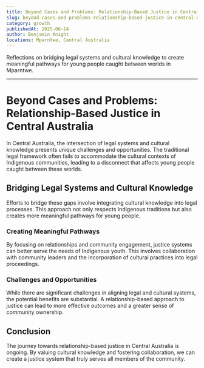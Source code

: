 ```yaml
---
title: Beyond Cases and Problems: Relationship-Based Justice in Central Australia
slug: beyond-cases-and-problems-relationship-based-justice-in-central-australia
category: growth
publishedAt: 2025-06-14
author: Benjamin Knight
locations: Mparntwe, Central Australia
---
```


Reflections on bridging legal systems and cultural knowledge to create meaningful pathways for young people caught between worlds in Mparntwe.

---

# Beyond Cases and Problems: Relationship-Based Justice in Central Australia

In Central Australia, the intersection of legal systems and cultural knowledge presents unique challenges and opportunities. The traditional legal framework often fails to accommodate the cultural contexts of Indigenous communities, leading to a disconnect that affects young people caught between these worlds.

## Bridging Legal Systems and Cultural Knowledge

Efforts to bridge these gaps involve integrating cultural knowledge into legal processes. This approach not only respects Indigenous traditions but also creates more meaningful pathways for young people.

### Creating Meaningful Pathways

By focusing on relationships and community engagement, justice systems can better serve the needs of Indigenous youth. This involves collaboration with community leaders and the incorporation of cultural practices into legal proceedings.

### Challenges and Opportunities

While there are significant challenges in aligning legal and cultural systems, the potential benefits are substantial. A relationship-based approach to justice can lead to more effective outcomes and a greater sense of community ownership.

## Conclusion

The journey towards relationship-based justice in Central Australia is ongoing. By valuing cultural knowledge and fostering collaboration, we can create a justice system that truly serves all members of the community.
